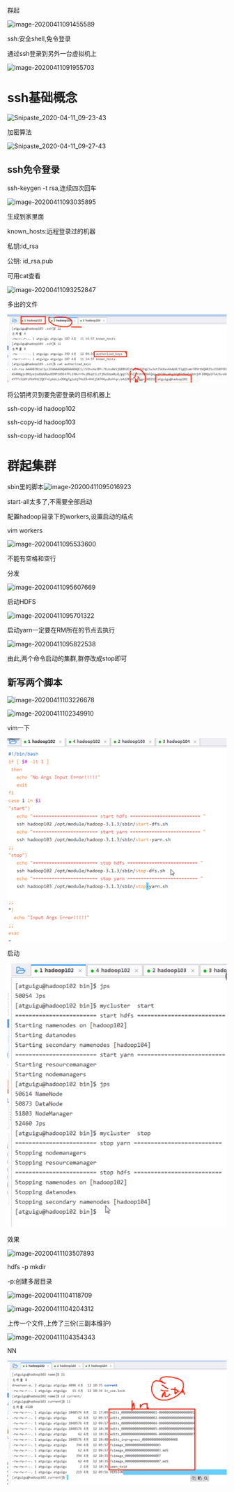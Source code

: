 群起

![image-20200411091455589](https://sumomoriaty.oss-cn-beijing.aliyuncs.com/image-20200411091455589.png)

ssh:安全shell,免令登录

通过ssh登录到另外一台虚拟机上

![image-20200411091955703](https://sumomoriaty.oss-cn-beijing.aliyuncs.com/image-20200411091955703.png)

# ssh基础概念

![Snipaste_2020-04-11_09-23-43](https://sumomoriaty.oss-cn-beijing.aliyuncs.com/Snipaste_2020-04-11_09-23-43-1586568263414.png)

加密算法

![Snipaste_2020-04-11_09-27-43](https://sumomoriaty.oss-cn-beijing.aliyuncs.com/Snipaste_2020-04-11_09-27-43.png)

## ssh免令登录

ssh-keygen -t rsa,连续四次回车

![image-20200411093035895](https://sumomoriaty.oss-cn-beijing.aliyuncs.com/image-20200411093035895.png)

生成到家里面

 known_hosts:远程登录过的机器

私钥:id_rsa

公钥: id_rsa.pub

可用cat查看

![image-20200411093252847](https://sumomoriaty.oss-cn-beijing.aliyuncs.com/image-20200411093252847.png)

多出的文件

![Snipaste_2020-04-11_09-34-20](20-04-11.assets/Snipaste_2020-04-11_09-34-20.png)

将公钥拷贝到要免密登录的目标机器上

ssh-copy-id hadoop102

ssh-copy-id hadoop103

ssh-copy-id hadoop104

# 群起集群

sbin里的脚本![image-20200411095016923](https://sumomoriaty.oss-cn-beijing.aliyuncs.com/image-20200411095016923.png)

start-all太多了,不需要全部启动

配置hadoop目录下的workers,设置启动的结点

vim workers

![image-20200411095533600](https://sumomoriaty.oss-cn-beijing.aliyuncs.com/image-20200411095533600.png)

不能有空格和空行

分发

![image-20200411095607669](https://sumomoriaty.oss-cn-beijing.aliyuncs.com/image-20200411095607669.png)

启动HDFS

![image-20200411095701322](https://sumomoriaty.oss-cn-beijing.aliyuncs.com/image-20200411095701322.png)

启动yarn一定要在RM所在的节点去执行

![image-20200411095822538](https://sumomoriaty.oss-cn-beijing.aliyuncs.com/image-20200411095822538.png)

由此,两个命令启动的集群,群停改成stop即可

## 新写两个脚本

![image-20200411103226678](https://sumomoriaty.oss-cn-beijing.aliyuncs.com/image-20200411103226678.png)

![image-20200411102349910](https://sumomoriaty.oss-cn-beijing.aliyuncs.com/image-20200411102349910.png)

vim一下

![image-20200411102858991](20-04-11.assets/image-20200411102858991.png)

启动

![image-20200411103146789](20-04-11.assets/image-20200411103146789.png)

效果

![image-20200411103507893](https://sumomoriaty.oss-cn-beijing.aliyuncs.com/image-20200411103507893.png)

hdfs -p mkdir

-p:创建多层目录

![image-20200411104118709](https://sumomoriaty.oss-cn-beijing.aliyuncs.com/image-20200411104118709.png)

![image-20200411104204312](https://sumomoriaty.oss-cn-beijing.aliyuncs.com/image-20200411104204312.png)

上传一个文件,上传了三份(三副本维护)

![image-20200411104354343](https://sumomoriaty.oss-cn-beijing.aliyuncs.com/image-20200411104354343.png)

NN

![Snipaste_2020-04-11_10-46-35](20-04-11.assets/Snipaste_2020-04-11_10-46-35.png)